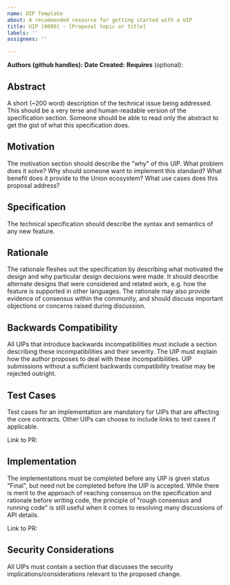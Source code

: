 ```yaml
---
name: UIP Template
about: A recommended resource for getting started with a UIP
title: UIP [0000] - [Proposal topic or title]
labels: ''
assignees: ''

---
```


**Authors (github handles):**
**Date Created:**
**Requires** (optional): <UIP numbers>

## Abstract
A short (~200 word) description of the technical issue being addressed. This should be a very terse and human-readable version of the specification section. Someone should be able to read only the abstract to get the gist of what this specification does.

## Motivation
The motivation section should describe the "why" of this UIP. What problem does it solve? Why should someone want to implement this standard? What benefit does it provide to the Union ecosystem? What use cases does this proposal address?

## Specification
The technical specification should describe the syntax and semantics of any new feature.

## Rationale
The rationale fleshes out the specification by describing what motivated the design and why particular design decisions were made. It should describe alternate designs that were considered and related work, e.g. how the feature is supported in other languages. The rationale may also provide evidence of consensus within the community, and should discuss important objections or concerns raised during discussion.

## Backwards Compatibility
All UIPs that introduce backwards incompatibilities must include a section describing these incompatibilities and their severity. The UIP must explain how the author proposes to deal with these incompatibilities. UIP submissions without a sufficient backwards compatibility treatise may be rejected outright.

## Test Cases
Test cases for an implementation are mandatory for UIPs that are affecting the core contracts. Other UIPs can choose to include links to test cases if applicable.

Link to PR:

## Implementation
The implementations must be completed before any UIP is given status "Final", but  need not be completed before the UIP is accepted. While there is merit to the approach of reaching consensus on the specification and rationale before writing code, the principle of "rough consensus and running code" is still useful when it comes to resolving many discussions of API details.

Link to PR:

## Security Considerations
All UIPs must contain a section that discusses the security implications/considerations relevant to the proposed change.
